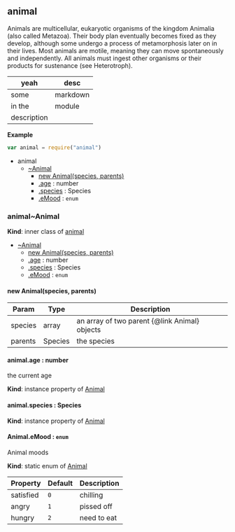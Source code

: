## animal
Animals are multicellular, eukaryotic organisms of the kingdom Animalia (also called Metazoa). Their body plan eventually becomes fixed as they develop, although some undergo a process of metamorphosis later on in their lives. Most animals are motile, meaning they can move spontaneously and independently. All animals must ingest other organisms or their products for sustenance (see Heterotroph).

| yeah | desc |
| ---- | ---- |
| some | markdown |
| in the | module |
| description | |

  
**Example**
```js
var animal = require("animal")
```

* animal
    * [~Animal](#module_animal..Animal)
        * [new Animal(species, parents)](#new_module_animal..Animal_new)
        * [.age](#module_animal..Animal+age) : number
        * [.species](#module_animal..Animal+species) : Species
        * [.eMood](#module_animal..Animal.eMood) : `enum`


### animal~Animal
**Kind**: inner class of [animal](#module_animal)  

* [~Animal](#module_animal..Animal)
    * [new Animal(species, parents)](#new_module_animal..Animal_new)
    * [.age](#module_animal..Animal+age) : number
    * [.species](#module_animal..Animal+species) : Species
    * [.eMood](#module_animal..Animal.eMood) : `enum`


#### new Animal(species, parents)
  

| Param   | Type    | Description                                   |
| ------- | ------- | --------------------------------------------- |
| species | array   | an array of two parent {@link Animal} objects |
| parents | Species | the species                                   |


#### animal.age : number
the current age

**Kind**: instance property of [Animal](#module_animal..Animal)


#### animal.species : Species
**Kind**: instance property of [Animal](#module_animal..Animal)


#### Animal.eMood : `enum`
Animal moods

**Kind**: static enum of [Animal](#module_animal..Animal)  

| Property  | Default | Description |
| --------- | ------- | ----------- |
| satisfied | `0`     | chilling    |
| angry     | `1`     | pissed off  |
| hungry    | `2`     | need to eat |


